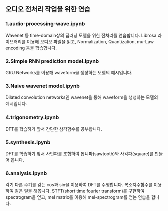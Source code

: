 ## 오디오 전처리 작업을 위한 연습
### 1.audio-processing-wave.ipynb
Wavenet 등 time-domain상의 딥러닝 모델을 위한 전처리를 연습합니다. Librosa 라이브러리를 이용해 오디오 파일을 읽고, Normalization, Quantization, mu-Law encoding 등을 학습합니다.

### 2.Simple RNN prediction model.ipynb
GRU Networks를 이용해 waveform을 생성하는 모델의 예시입니다.

### 3.Naive wavenet model.ipynb
Dilated convolution networks인 wavenet을 통해 waveform을 생성하는 모델의 예시입니다.

### 4.trigonometry.ipynb
DFT를 학습하기 앞서 간단한 삼각함수를 공부합니다.

### 5.synthesis.ipynb
DFT를 학습하기 앞서 사인파를 조합하여 톱니파(sawtooth)와 사각파(square)를 만들어 봅니다.

### 6.analysis.ipynb
각기 다른 주기를 갖는 cos과 sin을 이용하여 DFT를 수행합니다. 
복소지수함수를 이용하여 같은 일을 해봅니다.
STFT(short time fourier transform)를 구현하여 spectrogram을 얻고, 
mel matrix를 이용해 mel-spectrogram를 얻는 연습을 합니다.

